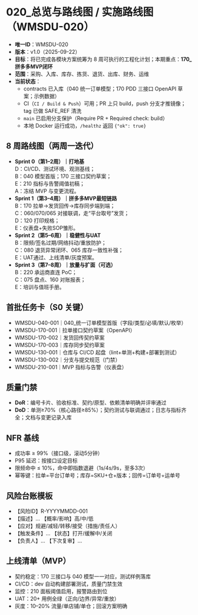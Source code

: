 # 020_总览与路线图 / 实施路线图（WMSDU-020）

- **唯一ID**：WMSDU-020
- **版本**：v1.0（2025-09-22）
- **目标**：将已完成各模块方案统筹为 8 周可执行的工程化计划；本期重点：**170_拼多多MVP闭环**
- **范围**：采购、入库、库存、拣货、退货、出库、财务、运维
- **当前状态**：
  - contracts 已入库（040 统一订单模型；170 PDD 三接口 OpenAPI 草案；示例数据）
  - CI（`CI / Build & Push`）可用；PR 上只 build，push 分支才推镜像；tag 已做 SAFE_REF 清洗
  - `main` 已启用分支保护（Require PR + Required check: build）
  - 本地 Docker 运行成功，`/healthz` 返回 `{"ok": true}`

## 8 周路线图（两周一迭代）
- **Sprint 0（第1–2周）｜打地基**  
  D：CI/CD、测试环境、观测基线；  
  B：040 模型首版；170 三接口契约草案；  
  E：210 指标与告警阈值初稿；  
  A：冻结 MVP 与变更流程。
- **Sprint 1（第3–4周）｜拼多多MVP最短链路**  
  B：170 拉单→发货回传→库存同步端到端；  
  C：060/070/065 对接联调，走“平台取号”发货；  
  D：120 打印规格；  
  E：仪表盘+失败SOP雏形。
- **Sprint 2（第5–6周）｜稳健性与UAT**  
  B：限频/签名过期/网络抖动/重放防护；  
  C：080 退货异常闭环、065 库存一致性补强；  
  E：UAT通过、上线清单/灰度预案。
- **Sprint 3（第7–8周）｜放量与扩面（可选）**  
  B：220 承运商直连 PoC；  
  C：075 盘点、160 对账报表；  
  E：培训与值班手册。

## 首批任务卡（S0 关键）
- WMSDU-040-001｜040_统一订单模型首版（字段/类型/必填/默认/枚举）
- WMSDU-170-001｜拉单接口契约草案（OpenAPI）
- WMSDU-170-002｜发货回传契约草案
- WMSDU-170-003｜库存同步契约草案
- WMSDU-130-001｜仓库与 CI/CD 起盘（lint+单测+构建+部署到测试）
- WMSDU-130-002｜分支与提交规范（门禁）
- WMSDU-210-001｜MVP 指标与告警（仪表盘）

## 质量门禁
- **DoR**：编号卡片、验收标准、契约/原型、依赖清单明确并评审通过  
- **DoD**：单测≥70%（核心路径≥85%）；契约测试与联调通过；日志与指标齐全；文档与变更记录入库

## NFR 基线
- 成功率 ≥ 99%（接口级，滚动5分钟）
- P95 延迟：按接口设定目标
- 限频命中 ≤ 10%，命中即指数退避（1s/4s/9s，至多3次）
- 幂等键：拉单=平台订单号；库存=SKU+仓+版本；回传=订单号+运单号

## 风险台账模板
- 【风险ID】R-YYYYMMDD-001
- 【描述】…  【概率/影响】高/中/低  
- 【应对】规避/减轻/转移/接受（措施/责任人）  
- 【触发条件】…  【状态】打开/缓解中/关闭  
- 【负责人】…  【下次复审】…

## 上线清单（MVP）
- 契约稳定：170 三接口与 040 模型一一对应，测试样例落库  
- CI/CD：dev 自动构建部署测试，质量门禁生效  
- 监控：210 面板阈值启用，报警路由到位  
- UAT：20+ 用例全绿（正向/边界/异常/重放）  
- 灰度：10–20% 流量/单店铺/单仓；回滚方案明确
